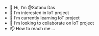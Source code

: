 - 👋 Hi, I’m @Sutanu Das
- 👀 I’m interested in IoT project
- 🌱 I’m currently learning IoT project
- 💞️ I’m looking to collaborate on IoT project 
- 📫 How to reach me ...

<!---
dassutanu/dassutanu is a ✨ special ✨ repository because its `README.md` (this file) appears on your GitHub profile.
You can click the Preview link to take a look at your changes.
--->
